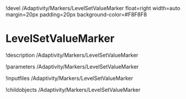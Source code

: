 <!-- MOOSE Object Documentation Stub: Remove this when content is added. -->!devel /Adaptivity/Markers/LevelSetValueMarker float=right width=auto margin=20px padding=20px background-color=#F8F8F8


# LevelSetValueMarker
!description /Adaptivity/Markers/LevelSetValueMarker

!parameters /Adaptivity/Markers/LevelSetValueMarker

!inputfiles /Adaptivity/Markers/LevelSetValueMarker

!childobjects /Adaptivity/Markers/LevelSetValueMarker
